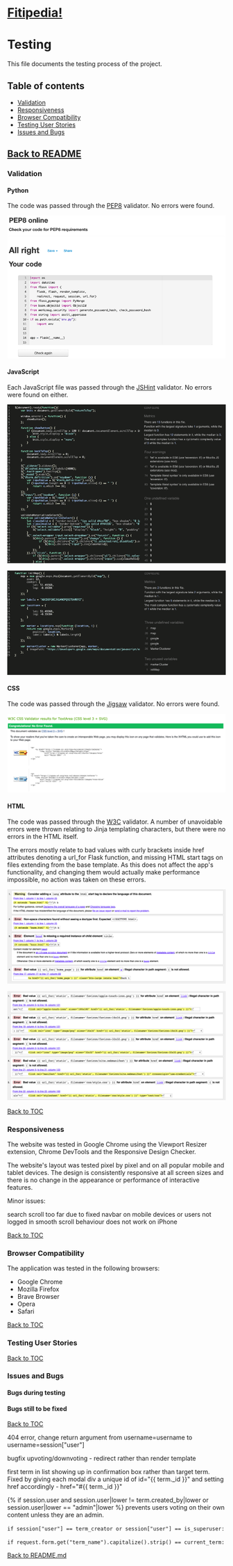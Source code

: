 # **[Fitipedia!](https://fitipedia.herokuapp.com)**

# Testing

This file documents the testing process of the project.

## Table of contents

* [Validation](#validation)
* [Responsiveness](#responsiveness)
* [Browser Compatibility](#browser-compatibility)
* [Testing User Stories](#testing-user-stories)
* [Issues and Bugs](#issues-and-bugs)

## [Back to README](README.md)



### Validation

#### Python

The code was passed through the [PEP8](http://pep8online.com/) validator. No errors were found.

![PEP8 validation](/libraries/code_validation/python_validation_pep8.png)

#### JavaScript

Each JavaScript file was passed through the [JSHint](https://jshint.com/) validator. No errors were found on either.

![JSHint validation script.js](/libraries/code_validation/js_validation_jshint_script.png)

![JSHint validation maps.js](/libraries/code_validation/js_validation_jshint_maps.png)

#### CSS

The code was passed through the [Jigsaw](https://jigsaw.w3.org/) validator. No errors were found.

![Jigsaw validation](/libraries/code_validation/css_validation_jigsaw.png)

#### HTML

The code was passed through the [W3C](https://validator.w3.org/) validator. A number of unavoidable errors were thrown relating to Jinja templating characters, but there were no errors in the HTML itself.

The errors mostly relate to bad values with curly brackets inside href attributes denoting a url_for Flask function, and missing HTML start tags on files extending from the base template. As this does not affect the app's functionality, and changing them would actually make performance impossible, no action was taken on these errors.

![W3C Validation](/libraries/code_validation/html_validation_w3c.png)

![W3C Validation base.html errors](/libraries/code_validation/html_validation_w3c_base_template.png)

[Back to TOC](#table-of-contents)

### Responsiveness

The website was tested in Google Chrome using the Viewport Resizer extension, Chrome DevTools and the Responsive Design Checker.

The website's layout was tested pixel by pixel and on all popular mobile and tablet devices. The design is consistently responsive at all screen sizes and there is no change in the appearance or performance of interactive features.

Minor issues:

search scroll too far due to fixed navbar on mobile devices or users not logged in
smooth scroll behaviour does not work on iPhone


[Back to TOC](#table-of-contents)

### Browser Compatibility

The application was tested in the following browsers:

* Google Chrome
* Mozilla Firefox
* Brave Browser
* Opera
* Safari

[Back to TOC](#table-of-contents)

### Testing User Stories

[Back to TOC](#table-of-contents)

### Issues and Bugs

#### Bugs during testing


#### Bugs still to be fixed

[Back to TOC](#table-of-contents)

404 error, change return argument from username=username to username=session["user"]

bugfix upvoting/downvoting - redirect rather than render template

first term in list showing up in confirmation box rather than target term. Fixed by giving each modal div a unique id of id="{{ term._id }}" and setting href accordingly - href="#{{ term._id }}"

{% if session.user and session.user|lower != term.created_by|lower or session.user|lower == "admin"|lower %}
prevents users voting on their own content unless they are an admin.


`if session["user"] == term_creator or session["user"] == is_superuser:`

`if request.form.get("term_name").capitalize().strip() == current_term:`

[Back to README.md](README.md)